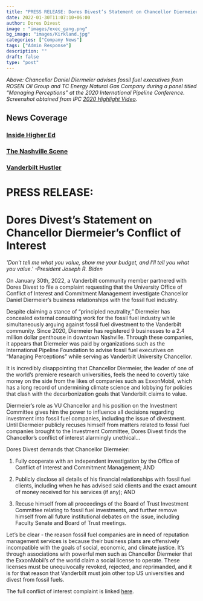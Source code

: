 ```yaml
---
title: "PRESS RELEASE: Dores Divest’s Statement on Chancellor Diermeier’s Conflict of Interest"
date: 2022-01-30T11:07:10+06:00
author: Dores Divest 
image : "images/exec_gang.png"
bg_image: "images/Kirkland.jpg"
categories: ["Company News"]
tags: ["Admin Response"]
description: ""
draft: false
type: "post"
---
```


<i>Above: Chancellor Daniel Diermeier advises fossil fuel executives from ROSEN Oil Group and TC Energy Natural Gas Company during a panel titled “Managing Perceptions” at the 2020 International Pipeline Conference. Screenshot obtained from IPC <a href="https://event.asme.org/IPC-2020">2020 Highlight Video</a>.</i>

## News Coverage

### [Inside Higher Ed](https://www.insidehighered.com/quicktakes/2022/02/02/vanderbilt-students-press-chancellor%E2%80%99s-ties-fossil-fuels)
### [The Nashville Scene](https://www.nashvillescene.com/news/pithinthewind/vanderbilt-student-group-claims-chancellor-has-oil-related-conflicts-of-interest/article_1ea2971e-82e6-11ec-a933-97f7f7e987b5.html)
### [Vanderbilt Hustler](https://vanderbilthustler.com/45795/featured/chancellor-diermeiers-ties-to-fossil-fuel-industry-under-review-after-conflict-of-interest-filing/)

# PRESS RELEASE: 
# Dores Divest’s Statement on Chancellor Diermeier’s Conflict of Interest

<i> 'Don't tell me what you value, show me your budget, and I'll tell you what you value.' -President Joseph R. Biden </i>

On January 30th, 2022, a Vanderbilt community member partnered with Dores Divest to file a complaint requesting that the University Office of Conflict of Interest and Commitment Management investigate Chancellor Daniel Diermeier’s business relationships with the fossil fuel industry. 
 
Despite claiming a stance of “principled neutrality,” Diermeier has concealed external consulting work for the fossil fuel industry while simultaneously arguing against fossil fuel divestment to the Vanderbilt community. Since 2020, Diermeier has registered 9 businesses to a 2.4 million dollar penthouse in downtown Nashville. Through these companies, it appears that Diermeier was paid by organizations such as the International Pipeline Foundation to advise fossil fuel executives on “Managing Perceptions” while serving as Vanderbilt University Chancellor. 
 
It is incredibly disappointing that Chancellor Diermeier, the leader of one of the world’s premiere research universities, feels the need to covertly take money on the side from the likes of companies such as ExxonMobil, which has a long record of undermining climate science and lobbying for policies that clash with the decarbonization goals that Vanderbilt claims to value. 
 
Diermeier’s role as VU Chancellor and his position on the Investment Committee gives him the power to influence all decisions regarding investment into fossil fuel companies, including the issue of divestment. Until Diermeier publicly recuses himself from matters related to fossil fuel companies brought to the Investment Committee, Dores Divest finds the Chancellor’s conflict of interest alarmingly unethical…
 
Dores Divest demands that Chancellor Diermeier:
 
1. Fully cooperate with an independent investigation by the Office of Conflict of Interest and Commitment Management; AND
 
2. Publicly disclose all details of his financial relationships with fossil fuel clients, including when he has advised said clients and the exact amount of money received for his services (if any); AND
 
3. Recuse himself from all proceedings of the Board of Trust Investment Committee relating to fossil fuel investments, and further remove himself from all future institutional debates on the issue, including Faculty Senate and Board of Trust meetings.
 
Let’s be clear - the reason fossil fuel companies are in need of reputation management services is because their business plans are offensively incompatible with the goals of social, economic, and climate justice. It’s through associations with powerful men such as Chancellor Diermeier that the ExxonMobil’s of the world claim a social license to operate. These licenses must be unequivocally revoked, rejected, and reprimanded, and it is for that reason that Vanderbilt must join other top US universities and divest from fossil fuels.
 
The full conflict of interest complaint is linked <a href="https://drive.google.com/file/d/1qlwV9l5VGHOTemC3X5m0By9FDmtylcC0/view?usp=sharing"> here</a>.

